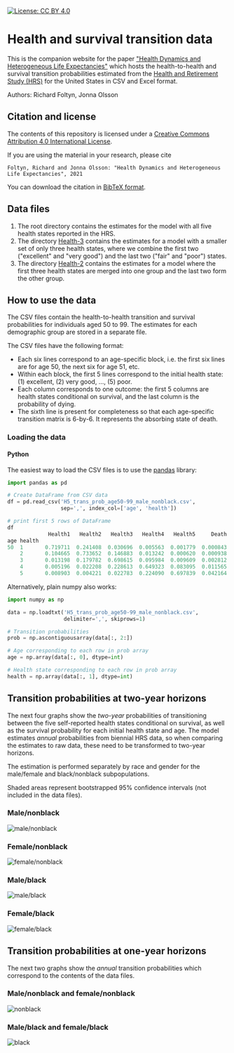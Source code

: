 [![License: CC BY 4.0](https://img.shields.io/badge/License-CC%20BY%204.0-lightgrey.svg)](https://creativecommons.org/licenses/by/4.0/)

# Health and survival transition data

This is the companion website for the paper 
["Health Dynamics and Heterogeneous Life Expectancies"](https://www.foltyn.net/googlesites/health-process.pdf ) 
which hosts the health-to-health and survival transition probabilities
estimated from the [Health and Retirement Study (HRS)](https://hrs.isr.umich.edu/about)
for the United States
in CSV and Excel format.

Authors: Richard Foltyn, Jonna Olsson

## Citation and license ##

The contents of this repository is licensed under a
[Creative Commons Attribution 4.0 International License](https://creativecommons.org/licenses/by/4.0/).

If you are using the material in your research, please cite 

    Foltyn, Richard and Jonna Olsson: "Health Dynamics and Heterogeneous Life Expectancies", 2021

You can download the citation in [BibTeX format](health-process.bib).

## Data files ## 

1.  The root directory contains the estimates for the model with 
    all five health states reported in the HRS.
2.  The directory [Health-3](Health-3) contains the estimates for a model
    with a smaller set of only three health states, where we combine
    the first two ("excellent" and "very good") and the last two
    ("fair" and "poor") states.
3.  The directory [Health-2](Health-2) contains the estimates for a model
    where the first three health states are merged into one group and the 
    last two form the other group.

## How to use the data ##

The CSV files contain the health-to-health transition
and survival probabilities for individuals aged 50 to 99. 
The estimates for each demographic group are stored in a separate file.

The CSV files have the following format:
-   Each six lines correspond to an age-specific block, i.e. the first
    six lines are for age 50, the next six for age 51, etc.
-   Within each block, the first 5 lines correspond to the initial health
    state: (1) excellent, (2) very good, ..., (5) poor.
-   Each column corresponds to one outcome: the first 5 columns are 
    health states conditional on survival, and the last column is the
    probability of dying.
-   The sixth line is present for completeness so that each age-specific
    transition matrix is 6-by-6. It represents the absorbing state of death.

### Loading the data ###

#### Python ####

The easiest way to load the CSV files is to use the [pandas](https://pandas.pydata.org/)
library:
```python
import pandas as pd

# Create DataFrame from CSV data
df = pd.read_csv('H5_trans_prob_age50-99_male_nonblack.csv', 
                 sep=',', index_col=['age', 'health'])

# print first 5 rows of DataFrame
df
             Health1   Health2   Health3   Health4   Health5     Death
age health                                                            
50  1       0.719711  0.241408  0.030696  0.005563  0.001779  0.000843
    2       0.104665  0.733652  0.146883  0.013242  0.000620  0.000938
    3       0.013198  0.179782  0.698615  0.095984  0.009609  0.002812
    4       0.005196  0.022208  0.228613  0.649323  0.083095  0.011565
    5       0.008903  0.004221  0.022783  0.224090  0.697839  0.042164
```

Alternatively, plain numpy also works:
```python
import numpy as np

data = np.loadtxt('H5_trans_prob_age50-99_male_nonblack.csv', 
                  delimiter=',', skiprows=1)

# Transition probabilities
prob = np.ascontiguousarray(data[:, 2:])

# Age corresponding to each row in prob array
age = np.array(data[:, 0], dtype=int)

# Health state corresponding to each row in prob array
health = np.array(data[:, 1], dtype=int)
```    


## Transition probabilities at two-year horizons ##

The next four graphs show the _two-year_ probabilities of transitioning
between the five self-reported health states conditional on survival,
as well as the survival probability for each initial health state and age.
The model estimates _annual_ probabilities from biennial HRS data,
so when comparing the estimates to raw data, these need to be transformed
to two-year horizons.

The estimation is performed separately by
race and gender for the male/female and black/nonblack subpopulations.

Shaded areas represent bootstrapped 95% confidence intervals (not included
in the data files).

### Male/nonblack ###
![male/nonblack](images/trans_prob_male_nonblack_T2.png)
### Female/nonblack ###
![female/nonblack](images/trans_prob_female_nonblack_T2.png)
### Male/black ###
![male/black](images/trans_prob_male_black_T2.png)
### Female/black ###
![female/black](images/trans_prob_female_black_T2.png)


## Transition probabilities at one-year horizons ##

The next two graphs show the _annual_ transition probabilities which
correspond to the contents of the data files.

### Male/nonblack and female/nonblack ###
![nonblack](images/trans_prob_nonblack_T1.png)
### Male/black and female/black ###
![black](images/trans_prob_black_T1.png)
